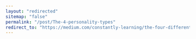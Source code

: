 ```yaml
---
layout: "redirected"
sitemap: "false"
permalink: "/post/The-4-personality-types"
redirect_to: "https://medium.com/constantly-learning/the-four-different-personality-types-9366bfefde16"
---
```

